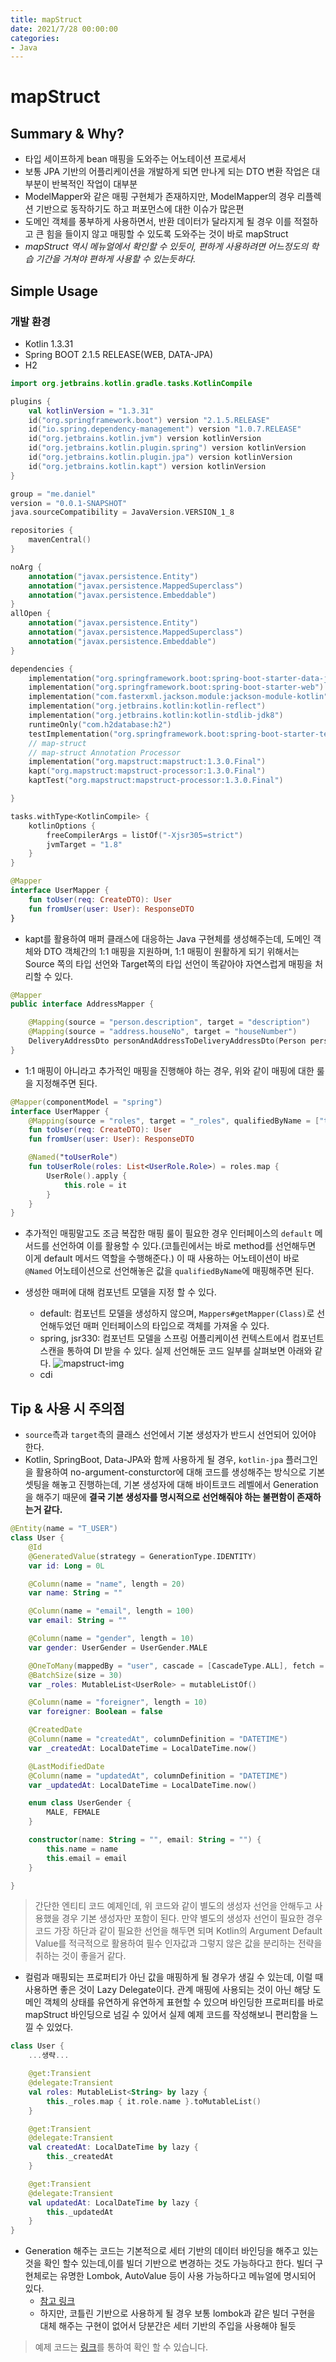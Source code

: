 ```yaml
---
title: mapStruct
date: 2021/7/28 00:00:00
categories:
- Java
---
```


# mapStruct
## Summary & Why?
- 타입 세이프하게 bean 매핑을 도와주는 어노테이션 프로세서
- 보통 JPA 기반의 어플리케이션을 개발하게 되면 만나게 되는 DTO 변환 작업은 대부분이 반복적인 작업이 대부분
- ModelMapper와 같은 매핑 구현체가 존재하지만, ModelMapper의 경우 리플렉션 기반으로 동작하기도 하고 퍼포먼스에 대한 이슈가 많은편
- 도메인 객체를 풍부하게 사용하면서, 반환 데이터가 달라지게 될 경우 이를 적절하고 큰 힘을 들이지 않고 매핑할 수 있도록 도와주는 것이 바로 mapStruct
- *mapStruct 역시 메뉴얼에서 확인할 수 있듯이, 편하게 사용하려면 어느정도의 학습 기간을 거쳐야 편하게 사용할 수 있는듯하다.*

## Simple Usage
### 개발 환경
- Kotlin 1.3.31
- Spring BOOT 2.1.5 RELEASE(WEB, DATA-JPA)
- H2


```kotlin
import org.jetbrains.kotlin.gradle.tasks.KotlinCompile

plugins {
    val kotlinVersion = "1.3.31"
    id("org.springframework.boot") version "2.1.5.RELEASE"
    id("io.spring.dependency-management") version "1.0.7.RELEASE"
    id("org.jetbrains.kotlin.jvm") version kotlinVersion
    id("org.jetbrains.kotlin.plugin.spring") version kotlinVersion
    id("org.jetbrains.kotlin.plugin.jpa") version kotlinVersion
    id("org.jetbrains.kotlin.kapt") version kotlinVersion
}

group = "me.daniel"
version = "0.0.1-SNAPSHOT"
java.sourceCompatibility = JavaVersion.VERSION_1_8

repositories {
    mavenCentral()
}

noArg {
    annotation("javax.persistence.Entity")
    annotation("javax.persistence.MappedSuperclass")
    annotation("javax.persistence.Embeddable")
}
allOpen {
    annotation("javax.persistence.Entity")
    annotation("javax.persistence.MappedSuperclass")
    annotation("javax.persistence.Embeddable")
}

dependencies {
    implementation("org.springframework.boot:spring-boot-starter-data-jpa")
    implementation("org.springframework.boot:spring-boot-starter-web")
    implementation("com.fasterxml.jackson.module:jackson-module-kotlin")
    implementation("org.jetbrains.kotlin:kotlin-reflect")
    implementation("org.jetbrains.kotlin:kotlin-stdlib-jdk8")
    runtimeOnly("com.h2database:h2")
    testImplementation("org.springframework.boot:spring-boot-starter-test")
    // map-struct
    // map-struct Annotation Processor
    implementation("org.mapstruct:mapstruct:1.3.0.Final")
    kapt("org.mapstruct:mapstruct-processor:1.3.0.Final")
    kaptTest("org.mapstruct:mapstruct-processor:1.3.0.Final")

}

tasks.withType<KotlinCompile> {
    kotlinOptions {
        freeCompilerArgs = listOf("-Xjsr305=strict")
        jvmTarget = "1.8"
    }
}
```

```kotlin
@Mapper
interface UserMapper {
    fun toUser(req: CreateDTO): User
    fun fromUser(user: User): ResponseDTO
}
```
- kapt를 활용하여 매퍼 클래스에 대응하는 Java 구현체를 생성해주는데, 도메인 객체와 DTO 객체간의 1:1 매핑을 지원하며, 1:1 매핑이 원활하게 되기 위해서는 Source 쪽의 타입 선언와 Target쪽의 타입 선언이 똑같아야 자연스럽게 매핑을 처리할 수 있다.


```kotlin
@Mapper
public interface AddressMapper {

    @Mapping(source = "person.description", target = "description")
    @Mapping(source = "address.houseNo", target = "houseNumber")
    DeliveryAddressDto personAndAddressToDeliveryAddressDto(Person person, Address address);
}
```

- 1:1 매핑이 아니라고 추가적인 매핑을 진행해야 하는 경우, 위와 같이 매핑에 대한 룰을 지정해주면 된다.

```kotlin
@Mapper(componentModel = "spring")
interface UserMapper {
    @Mapping(source = "roles", target = "_roles", qualifiedByName = ["toUserRole"])
    fun toUser(req: CreateDTO): User
    fun fromUser(user: User): ResponseDTO

    @Named("toUserRole")
    fun toUserRole(roles: List<UserRole.Role>) = roles.map {
        UserRole().apply {
            this.role = it
        }
    }
}
```
- 추가적인 매핑말고도 조금 복잡한 매핑 룰이 필요한 경우 인터페이스의 `default` 메서드를 선언하여 이를 활용할 수 있다.(코틀린에서는 바로 method를 선언해두면 이게 default 메서드 역할을 수행해준다.) 이 때 사용하는 어노테이션이 바로 `@Named` 어노테이션으로 선언해놓은 값을 `qualifiedByName`에 매핑해주면 된다.

- 생성한 매퍼에 대해 컴포넌트 모델을 지정 할 수 있다.
  - default: 컴포넌트 모델을 생성하지 않으며, `Mappers#getMapper(Class)`로 선언해두었던 매퍼 인터페이스의 타입으로 객체를 가져올 수 있다.
  - spring, jsr330: 컴포넌트 모델을 스프링 어플리케이션 컨텍스트에서 컴포넌트 스캔을 통하여 DI 받을 수 있다. 실제 선언해둔 코드 일부를 살펴보면 아래와 같다.
  ![mapstruct-img](https://i.imgur.com/PrFkBbM.png)
  - cdi

## Tip & 사용 시 주의점
- `source`측과 `target`측의 클래스 선언에서 기본 생성자가 반드시 선언되어 있어야 한다.
- Kotlin, SpringBoot, Data-JPA와 함께 사용하게 될 경우, `kotlin-jpa` 플러그인을 활용하여 no-argument-consturctor에 대해 코드를 생성해주는 방식으로 기본 셋팅을 해놓고 진행하는데, 기본 생성자에 대해 바이트코드 레벨에서 Generation을 해주기 때문에 **결국 기본 생성자를 명시적으로 선언해줘야 하는 불편함이 존재하는거 같다.**
```kotlin
@Entity(name = "T_USER")
class User {
    @Id
    @GeneratedValue(strategy = GenerationType.IDENTITY)
    var id: Long = 0L

    @Column(name = "name", length = 20)
    var name: String = ""

    @Column(name = "email", length = 100)
    var email: String = ""

    @Column(name = "gender", length = 10)
    var gender: UserGender = UserGender.MALE

    @OneToMany(mappedBy = "user", cascade = [CascadeType.ALL], fetch = FetchType.LAZY)
    @BatchSize(size = 30)
    var _roles: MutableList<UserRole> = mutableListOf()

    @Column(name = "foreigner", length = 10)
    var foreigner: Boolean = false

    @CreatedDate
    @Column(name = "createdAt", columnDefinition = "DATETIME")
    var _createdAt: LocalDateTime = LocalDateTime.now()

    @LastModifiedDate
    @Column(name = "updatedAt", columnDefinition = "DATETIME")
    var _updatedAt: LocalDateTime = LocalDateTime.now()

    enum class UserGender {
        MALE, FEMALE
    }

    constructor(name: String = "", email: String = "") {
        this.name = name
        this.email = email
    }

}
```
> 간단한 엔티티 코드 예제인데, 위 코드와 같이 별도의 생성자 선언을 안해두고 사용했을 경우 기본 생성자만 포함이 된다. 만약 별도의 생성자 선언이 필요한 경우 코드 가장 하단과 같이 필요한 선언을 해두면 되며 Kotlin의 Argument Default Value를 적극적으로 활용하여 필수 인자값과 그렇지 않은 값을 분리하는 전략을 취하는 것이 좋을거 같다.

- 컬럼과 매핑되는 프로퍼티가 아닌 값을 매핑하게 될 경우가 생길 수 있는데, 이럴 때 사용하면 좋은 것이 Lazy Delegate이다. 관계 매핑에 사용되는 것이 아닌 해당 도메인 객체의 상태를 유연하게  유연하게 표현할 수 있으며 바인딩한 프로퍼티를 바로 mapStruct 바인딩으로 넘길 수 있어서 실제 예제 코드를 작성해보니 편리함을 느낄 수 있었다.
```kotlin
class User {
    ...생략...

    @get:Transient
    @delegate:Transient
    val roles: MutableList<String> by lazy {
        this._roles.map { it.role.name }.toMutableList()
    }

    @get:Transient
    @delegate:Transient
    val createdAt: LocalDateTime by lazy {
        this._createdAt
    }

    @get:Transient
    @delegate:Transient
    val updatedAt: LocalDateTime by lazy {
        this._updatedAt
    }
}

```

- Generation 해주는 코드는 기본적으로 세터 기반의 데이터 바인딩을 해주고 있는 것을 확인 할수 있는데,이를 빌더 기반으로 변경하는 것도 가능하다고 한다. 빌더 구현체로는 유명한 Lombok, AutoValue 등이 사용 가능하다고 메뉴얼에 명시되어 있다.
  - [참고 링크](http://mapstruct.org/documentation/stable/reference/html/#mapping-with-builders)
  - 하지만, 코틀린 기반으로 사용하게 될 경우 보통 lombok과 같은 빌더 구현을 대체 해주는 구현이 없어서 당분간은 세터 기반의 주입을 사용해야 될듯

> 예제 코드는 [링크](https://github.com/thefeeling/spring-code/tree/develop/kotlin-spring-boot-mapstruct)를 통하여 확인 할 수 있습니다.